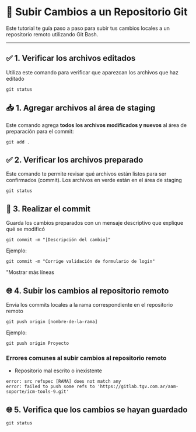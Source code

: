 # 🚀 Subir Cambios a un Repositorio Git

Este tutorial te guía paso a paso para subir tus cambios locales a un repositorio remoto utilizando Git Bash.

---

## ✅ 1. Verificar los archivos editados
Utiliza este comando para verificar que aparezcan los archivos que haz editado

```git
git status
```

## 📥 1. Agregar archivos al área de staging

Este comando agrega **todos los archivos modificados y nuevos** al área de preparación para el commit:

```git
git add .
```

## ✅ 2. Verificar los archivos preparado
Este comando te permite revisar qué archivos están listos para ser confirmados (commit). Los archivos en verde están en el área de staging

```git
git status
```

## 📝 3. Realizar el commit
Guarda los cambios preparados con un mensaje descriptivo que explique qué se modificó

```git
git commit -m "[Descripción del cambio]"
```

Ejemplo:
```git
git commit -m "Corrige validación de formulario de login"
```

"Mostrar más líneas

## 🌐 4. Subir los cambios al repositorio remoto
Envía los commits locales a la rama correspondiente en el repositorio remoto

```git
git push origin [nombre-de-la-rama]
```
Ejemplo:
```git
git push origin Proyecto
```

### Errores comunes al subir cambios al repositorio remoto
- Repositorio mal escrito o inexistente
```git
error: src refspec [RAMA] does not match any
error: failed to push some refs to 'https://gitlab.tgv.com.ar/aam-soporte/icm-tools-9.git'
```

## 🌐 5. Verifica que los cambios se hayan guardado
```git
git status
```
